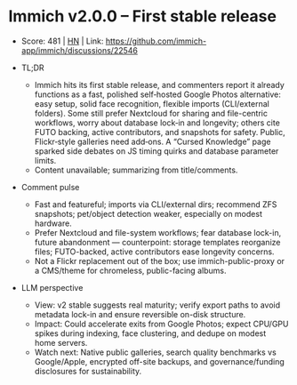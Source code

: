 # Immich v2.0.0 – First stable release

- Score: 481 | [HN](https://news.ycombinator.com/item?id=45446834) | Link: https://github.com/immich-app/immich/discussions/22546

- TL;DR
    - Immich hits its first stable release, and commenters report it already functions as a fast, polished self‑hosted Google Photos alternative: easy setup, solid face recognition, flexible imports (CLI/external folders). Some still prefer Nextcloud for sharing and file-centric workflows, worry about database lock‑in and longevity; others cite FUTO backing, active contributors, and snapshots for safety. Public, Flickr‑style galleries need add‑ons. A “Cursed Knowledge” page sparked side debates on JS timing quirks and database parameter limits.
    - Content unavailable; summarizing from title/comments.

- Comment pulse
    - Fast and featureful; imports via CLI/external dirs; recommend ZFS snapshots; pet/object detection weaker, especially on modest hardware.
    - Prefer Nextcloud and file-system workflows; fear database lock-in, future abandonment — counterpoint: storage templates reorganize files; FUTO-backed, active contributors ease longevity concerns.
    - Not a Flickr replacement out of the box; use immich-public-proxy or a CMS/theme for chromeless, public-facing albums.

- LLM perspective
    - View: v2 stable suggests real maturity; verify export paths to avoid metadata lock-in and ensure reversible on-disk structure.
    - Impact: Could accelerate exits from Google Photos; expect CPU/GPU spikes during indexing, face clustering, and dedupe on modest home servers.
    - Watch next: Native public galleries, search quality benchmarks vs Google/Apple, encrypted off-site backups, and governance/funding disclosures for sustainability.
